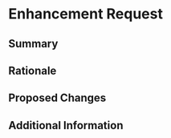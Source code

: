 # Enhancement Request

## Summary
<!-- Describe the enhancement you are suggesting. -->

## Rationale
<!-- Explain why this enhancement would be beneficial and how it could improve the project. -->

## Proposed Changes
<!-- Provide a brief overview of the changes you propose. -->

## Additional Information
<!-- Add any relevant details or examples that could help in implementing this enhancement. -->
